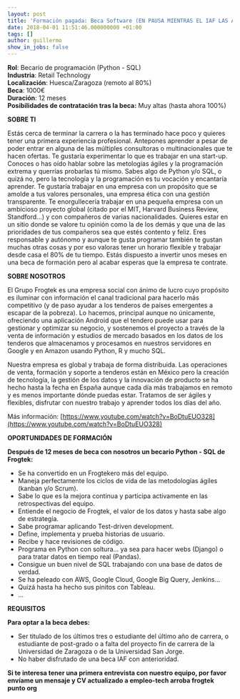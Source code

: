 ```yaml
---
layout: post
title: 'Formación pagada: Beca Software (EN PAUSA MIENTRAS EL IAF LAS ACTIVA DE NUEVO)'
date: 2018-04-01 11:51:46.000000000 +01:00
tags: []
author: guillermo
show_in_jobs: false
---
```

**Rol**: Becario de programación (Python - SQL)   
**Industria**: Retail Technology  
**Localización**: Huesca/Zaragoza (remoto al 80%)  
**Beca**: 1000€   
**Duración**: 12 meses  
**Posibilidades de contratación tras la beca:** Muy altas (hasta ahora 100%)

**SOBRE TI**

Estás cerca de terminar la carrera o la has terminado hace poco y quieres tener una primera experiencia profesional. Antepones aprender a pesar de poder entrar en alguna de las múltiples consultoras o multinacionales que te hacen ofertas. Te gustaría experimentar lo que es trabajar en una start-up. Conoces o has oído hablar sobre las metologías ágiles y la programación extrema y querrías probarlas tú mismo. Sabes algo de Python y/o SQL, o quizá no, pero la tecnología y la programación es tu vocación y encantaría aprender. Te gustaría trabajar en una empresa con un propósito que se amolde a tus valores personales, una empresa ética con una gestión transparente. Te enorgullecería trabajar en una pequeña empresa con un ambicioso proyecto global (citado por el MIT, Harvard Business Review, Standford...) y con compañeros de varias nacionalidades. Quieres estar en un sitio donde se valore tu opinión como la de los demás y que una de las prioridades de tus compañeros sea que estés contento y feliz. Eres responsable y autónomo y aunque te gusta programar también te gustan muchas otras cosas y por eso valoras tener un horario flexible y trabajar desde casa el 80% de tu tiempo. Estás dispuesto a invertir unos meses en una beca de formación pero al acabar esperas que la empresa te contrate.

**SOBRE NOSOTROS**

El Grupo Frogtek es una empresa social con ánimo de lucro cuyo propósito es iluminar con información el canal tradicional para hacerlo más competitivo (y de paso ayudar a los tenderos de países emergentes a escapar de la pobreza). Lo hacemos, principal aunque no únicamente, ofreciendo una aplicación Android que el tendero puede usar para gestionar y optimizar su negocio, y sostenemos el proyecto a través de la venta de información y estudios de mercado basados en los datos de los tenderos que almacenamos y procesamos en nuestros servidores en Google y en Amazon usando Python, R y mucho SQL.

Nuestra empresa es global y trabaja de forma distribuida. Las operaciones de venta, formación y soporte a tenderos están en México pero la creación de tecnología, la gestión de los datos y la innovación de producto se ha hecho hasta la fecha en España aunque cada día más trabajamos en remoto y es menos importante dónde puedas estar. Tratamos de ser ágiles y flexibles, disfrutar con nuestro trabajo y aprender todos los días del año.

Más información: [https://www.youtube.com/watch?v=BoDtuEUO328](https://www.youtube.com/watch?v=BoDtuEUO328)

**OPORTUNIDADES DE FORMACIÓN**

**Después de 12 meses de beca con nosotros un becario Python - SQL de Frogtek:**

- Se ha convertido en un Frogtekero más del equipo.
- Maneja perfectamente los ciclos de vida de las metodologías ágiles (kanban y/o Scrum).
- Sabe lo que es la mejora continua y participa activamente en las retrospectivas del equipo.
- Entiende el negocio de Frogtek, el valor de los datos y hasta sabe algo de estrategia.
- Sabe programar aplicando Test-driven development.
- Define, implementa y prueba historias de usuario.
- Recibe y hace revisiones de código.
- Programa en Python con soltura... ya sea para hacer webs (Django) o para tratar datos en tiempo real (Pandas).
- Consigue un buen nivel de SQL trabajando con una base de datos de verdad.
- Se ha peleado con AWS, Google Cloud, Google Big Query, Jenkins...
- Quizá hasta ha hecho sus pinitos con Tableau.
- ...

**REQUISITOS**

**Para optar a la beca debes:**

- Ser titulado de los últimos tres o estudiante del último año de carrera, o estudiante de post-grado o a falta del proyecto fin de carrera de la Universidad de Zaragoza o de la Universidad San Jorge.
- No haber disfrutado de una beca IAF con anterioridad.

**Si te interesa tener una primera entrevista con nuestro equipo, por favor envíame un mensaje y CV actualizado a empleo-tech arroba frogtek punto org**
